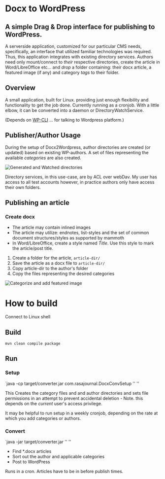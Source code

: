 # Docx to WordPress

## A simple **Drag & Drop** interface for publishing to WordPress.

A serverside application, customized for our particular CMS needs, specifically, an interface that utilized familiar technologies was required. Thus, this application integrates with existing directory services. Authors need only mount/connect to _their_ respective directories, create the article in Word/LibreOffice etc... and *drop* a folder containing: their docx article, a featured image (if any) and category *_tags_* to their folder.

## Overview

A small application, built for Linux. providing just enough flexibility and functionality to get the job done. Currently running as a cronjob. With a little elbow, it can be converted into a daemon or DirectoryWatchService.

(Depends on [WP-CLI](https://github.com/wp-cli/wp-cli) ...  for talking to Wordpress platform.)

## Publisher/Author Usage

During the setup of Docx2Wordpress, author directories are created (or updated) based on existing WP-authors. A set of files representing the available *categories* are also created. 

![Generated and Watched directories](https://www.screencast.com/t/lxrEbQYMgX5S)

Directory services, in this use-case, are by ACL over webDav. My user has access to all test accounts however, in practice authors only have access their own folders.

## Publishing an article

### Create docx
 - The article may contain inlined images
 - The article may utilize: endnotes, list-styles and the set of common document structures/styles as supported by mammoth
 - In Word/LibreOffice, create a style named *Title*. Use this style to mark the article/post title.

1. Create a folder for the article, `article-dir/`
2. Save the article as a docx file to `article-dir/`
3. Copy article-dir to the author's folder
4. Copy the files representing the desired categories

![Categorize and add featured image](https://www.screencast.com/t/vtMxpnDc7)

# How to build

Connect to Linux shell

## Build

`mvn clean compile package`

## Run

### Setup
`java -cp target/converter.jar com.rasajournal.DocxConvSetup '<WordPressHome>' '<WatchedDirectory>'

This Creates the category files and and author directories and sets file permissions in an attempt to prevent accidental deletion - Note. this depends on the _current_ user's access privilege.

It may be helpful to run setup in a weekly cronjob, depending on the rate at which you add categories or authors.

### Convert

`java -jar target/converter.jar '<WordPressHome>' '<WatchedDirectory>'

- Find *.docx articles
- Sort out the author and applicable categories
- Post to WordPress

Runs in a cron. Articles have to be in before publish times.


